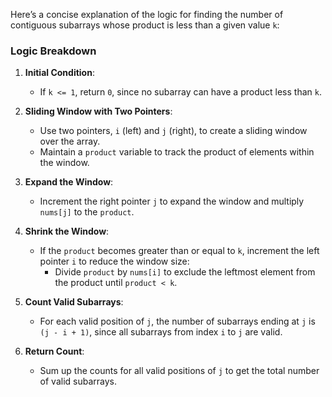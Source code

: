 Here’s a concise explanation of the logic for finding the number of contiguous subarrays whose product is less than a given value `k`:

### Logic Breakdown

1. **Initial Condition**:
   - If `k <= 1`, return `0`, since no subarray can have a product less than `k`.

2. **Sliding Window with Two Pointers**:
   - Use two pointers, `i` (left) and `j` (right), to create a sliding window over the array.
   - Maintain a `product` variable to track the product of elements within the window.

3. **Expand the Window**:
   - Increment the right pointer `j` to expand the window and multiply `nums[j]` to the `product`.

4. **Shrink the Window**:
   - If the `product` becomes greater than or equal to `k`, increment the left pointer `i` to reduce the window size:
     - Divide `product` by `nums[i]` to exclude the leftmost element from the product until `product < k`.

5. **Count Valid Subarrays**:
   - For each valid position of `j`, the number of subarrays ending at `j` is `(j - i + 1)`, since all subarrays from index `i` to `j` are valid.

6. **Return Count**:
   - Sum up the counts for all valid positions of `j` to get the total number of valid subarrays.
